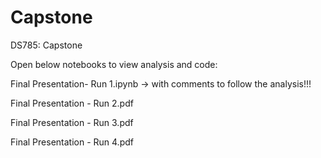 # Capstone
DS785: Capstone


Open below notebooks to view analysis and code:

Final Presentation- Run 1.ipynb    -> with comments to follow the analysis!!!

Final Presentation - Run 2.pdf

Final Presentation - Run 3.pdf

Final Presentation - Run 4.pdf
